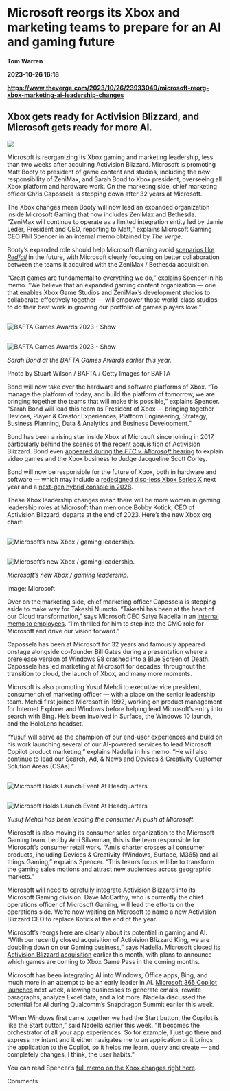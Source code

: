 # Microsoft reorgs its Xbox and marketing teams to prepare for an AI and gaming future
**Tom Warren**

**2023-10-26 16:18**

**https://www.theverge.com/2023/10/26/23933049/microsoft-reorg-xbox-marketing-ai-leadership-changes**

Xbox gets ready for Activision Blizzard, and Microsoft gets ready for more AI.
------------------------------------------------------------------------------

![](https://cdn.vox-cdn.com/thumbor/erXIbj56HT1roiTRD5GKXqZ8eKQ=/0x0:3000x2000/1200x628/filters:focal(1500x1000:1501x1001)/cdn.vox-cdn.com/uploads/chorus_asset/file/24763499/xboxlogo.jpg)

Microsoft is reorganizing its Xbox gaming and marketing leadership, less than two weeks after acquiring Activision Blizzard. Microsoft is promoting Matt Booty to president of game content and studios, including the new responsibility of ZeniMax, and Sarah Bond to Xbox president, overseeing all Xbox platform and hardware work. On the marketing side, chief marketing officer Chris Capossela is stepping down after 32 years at Microsoft.

The Xbox changes mean Booty will now lead an expanded organization inside Microsoft Gaming that now includes ZeniMax and Bethesda. “ZeniMax will continue to operate as a limited integration entity led by Jamie Leder, President and CEO, reporting to Matt,” explains Microsoft Gaming CEO Phil Spencer in an internal memo obtained by _The Verge_.

Booty’s expanded role should help Microsoft Gaming avoid [scenarios like _Redfall_](https://www.theverge.com/23715862/redfall-review-xbox-pc) in the future, with Microsoft clearly focusing on better collaboration between the teams it acquired with the ZeniMax / Bethesda acquisition.

“Great games are fundamental to everything we do,” explains Spencer in his memo. “We believe that an expanded gaming content organization — one that enables Xbox Game Studios and ZeniMax’s development studios to collaborate effectively together — will empower those world-class studios to do their best work in growing our portfolio of games players love.”

![BAFTA Games Awards 2023 - Show](data:image/gif;base64,R0lGODlhAQABAIAAAAAAAP///yH5BAEAAAAALAAAAAABAAEAAAIBRAA7)

![BAFTA Games Awards 2023 - Show](https://duet-cdn.vox-cdn.com/thumbor/0x0:5799x3858/2400x1597/filters:focal(2900x1929:2901x1930):format(webp)/cdn.vox-cdn.com/uploads/chorus_asset/file/25034946/1478164199.jpg)

![BAFTA Games Awards 2023 - Show](data:image/gif;base64,R0lGODlhAQABAIAAAAAAAP///yH5BAEAAAAALAAAAAABAAEAAAIBRAA7)

![BAFTA Games Awards 2023 - Show](https://duet-cdn.vox-cdn.com/thumbor/0x0:5799x3858/2400x1597/filters:focal(2900x1929:2901x1930):format(webp)/cdn.vox-cdn.com/uploads/chorus_asset/file/25034946/1478164199.jpg)

_Sarah Bond at the BAFTA Games Awards earlier this year._

Photo by Stuart Wilson / BAFTA / Getty Images for BAFTA

Bond will now take over the hardware and software platforms of Xbox. “To manage the platform of today, and build the platform of tomorrow, we are bringing together the teams that will make this possible,” explains Spencer. “Sarah Bond will lead this team as President of Xbox — bringing together Devices, Player & Creator Experiences, Platform Engineering, Strategy, Business Planning, Data & Analytics and Business Development.”

Bond has been a rising star inside Xbox at Microsoft since joining in 2017, particularly behind the scenes of the recent acquisition of Activision Blizzard. Bond even [appeared during the _FTC v. Microsoft_ hearing](https://www.theverge.com/2023/6/23/23771047/ftc-microsoft-day-one-hearing-summary-playstation-email-xbox-exclusives-cloud) to explain video games and the Xbox business to Judge Jacqueline Scott Corley.

Bond will now be responsible for the future of Xbox, both in hardware and software — which may include a [redesigned disc-less Xbox Series X](https://www.theverge.com/2023/9/19/23880165/xbox-leak-ftc-documents-new-xbox-series-x-controller-next-gen#stream-entry-1a0e2ba1-9588-4680-a86d-cdada17fdb5a) next year and a [next-gen hybrid console in 2028](https://www.theverge.com/2023/9/19/23880138/microsoft-xbox-2028-hybrid-cloud-games-platform).

These Xbox leadership changes mean there will be more women in gaming leadership roles at Microsoft than men once Bobby Kotick, CEO of Activision Blizzard, departs at the end of 2023. Here’s the new Xbox org chart:

![Microsoft’s new Xbox / gaming leadership.](data:image/gif;base64,R0lGODlhAQABAIAAAAAAAP///yH5BAEAAAAALAAAAAABAAEAAAIBRAA7)

![Microsoft’s new Xbox / gaming leadership.](https://duet-cdn.vox-cdn.com/thumbor/0x0:1260x804/2400x1531/filters:focal(630x402:631x403):format(webp)/cdn.vox-cdn.com/uploads/chorus_asset/file/25034956/image001.png)

![Microsoft’s new Xbox / gaming leadership.](data:image/gif;base64,R0lGODlhAQABAIAAAAAAAP///yH5BAEAAAAALAAAAAABAAEAAAIBRAA7)

![Microsoft’s new Xbox / gaming leadership.](https://duet-cdn.vox-cdn.com/thumbor/0x0:1260x804/2400x1531/filters:focal(630x402:631x403):format(webp)/cdn.vox-cdn.com/uploads/chorus_asset/file/25034956/image001.png)

_Microsoft’s new Xbox / gaming leadership._

Image: Microsoft

Over on the marketing side, chief marketing officer Capossela is stepping aside to make way for Takeshi Numoto. “Takeshi has been at the heart of our Cloud transformation,” says Microsoft CEO Satya Nadella in an [internal memo to employees](https://blogs.microsoft.com/blog/2023/10/26/a-change-to-microsoft-marketing-leadership/). “I’m thrilled for him to step into the CMO role for Microsoft and drive our vision forward.”

Capossela has been at Microsoft for 32 years and famously appeared onstage alongside co-founder Bill Gates during a presentation where a prerelease version of Windows 98 crashed into a Blue Screen of Death. Capossela has led marketing at Microsoft for decades, throughout the transition to cloud, the launch of Xbox, and many more moments.

Microsoft is also promoting Yusuf Mehdi to executive vice president, consumer chief marketing officer — with a place on the senior leadership team. Mehdi first joined Microsoft in 1992, working on product management for Internet Explorer and Windows before helping lead Microsoft’s entry into search with Bing. He’s been involved in Surface, the Windows 10 launch, and the HoloLens headset.

“Yusuf will serve as the champion of our end-user experiences and build on his work launching several of our AI-powered services to lead Microsoft Copilot product marketing,” explains Nadella in his memo. “He will also continue to lead our Search, Ad, & News and Devices & Creativity Customer Solution Areas (CSAs).”

![Microsoft Holds Launch Event At Headquarters](data:image/gif;base64,R0lGODlhAQABAIAAAAAAAP///yH5BAEAAAAALAAAAAABAAEAAAIBRAA7)

![Microsoft Holds Launch Event At Headquarters](https://duet-cdn.vox-cdn.com/thumbor/0x0:3500x2333/2400x1600/filters:focal(1750x1167:1751x1168):format(webp)/cdn.vox-cdn.com/uploads/chorus_asset/file/25034951/1246871297.jpg)

![Microsoft Holds Launch Event At Headquarters](data:image/gif;base64,R0lGODlhAQABAIAAAAAAAP///yH5BAEAAAAALAAAAAABAAEAAAIBRAA7)

![Microsoft Holds Launch Event At Headquarters](https://duet-cdn.vox-cdn.com/thumbor/0x0:3500x2333/2400x1600/filters:focal(1750x1167:1751x1168):format(webp)/cdn.vox-cdn.com/uploads/chorus_asset/file/25034951/1246871297.jpg)

_Yusuf Mehdi has been leading the consumer AI push at Microsoft._

Microsoft is also moving its consumer sales organization to the Microsoft Gaming team. Led by Ami Silverman, this is the team responsible for Microsoft’s consumer retail work. “Ami’s charter crosses all consumer products, including Devices & Creativity (Windows, Surface, M365) and all things Gaming,” explains Spencer. “This team’s focus will be to transform the gaming sales motions and attract new audiences across geographic markets.”

Microsoft will need to carefully integrate Activision Blizzard into its Microsoft Gaming division. Dave McCarthy, who is currently the chief operations officer of Microsoft Gaming, will lead the efforts on the operations side. We’re now waiting on Microsoft to name a new Activision Blizzard CEO to replace Kotick at the end of the year.

Microsoft’s reorgs here are clearly about its potential in gaming and AI. “With our recently closed acquisition of Activision Blizzard King, we are doubling down on our Gaming business,” says Nadella. Microsoft [closed its Activision Blizzard acquisition](https://www.theverge.com/2023/10/13/23791235/microsoft-activision-blizzard-acquisition-complete-finalized) earlier this month, with plans to announce which games are coming to Xbox Game Pass in the coming months.

Microsoft has been integrating AI into Windows, Office apps, Bing, and much more in an attempt to be an early leader in AI. [Microsoft 365 Copilot launches](https://www.theverge.com/2023/9/21/23880882/microsoft-365-copilot-ai-release-date) next week, allowing businesses to generate emails, rewrite paragraphs, analyze Excel data, and a lot more. Nadella discussed the potential for AI during Qualcomm’s Snapdragon Summit earlier this week.

“When Windows first came together we had the Start button, the Copilot is like the Start button,” said Nadella earlier this week. “It becomes the orchestrator of all your app experiences. So for example, I just go there and express my intent and it either navigates me to an application or it brings the application to the Copilot, so it helps me learn, query and create — and completely changes, I think, the user habits.”

You can read Spencer’s [full memo on the Xbox changes right here](https://www.theverge.com/2023/10/26/23933447/microsoft-gaming-xbox-phil-spencer-leadership-changes-memo).

Comments